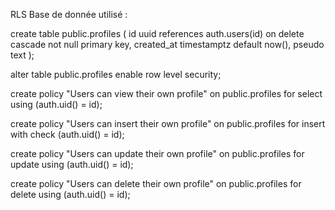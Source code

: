 RLS Base de donnée utilisé :

create table public.profiles (
id uuid references auth.users(id) on delete cascade not null primary key,
created_at timestamptz default now(),
pseudo text
);

alter table public.profiles enable row level security;

create policy "Users can view their own profile"
on public.profiles
for select
using (auth.uid() = id);

create policy "Users can insert their own profile"
on public.profiles
for insert
with check (auth.uid() = id);

create policy "Users can update their own profile"
on public.profiles
for update
using (auth.uid() = id);

create policy "Users can delete their own profile"
on public.profiles
for delete
using (auth.uid() = id);
